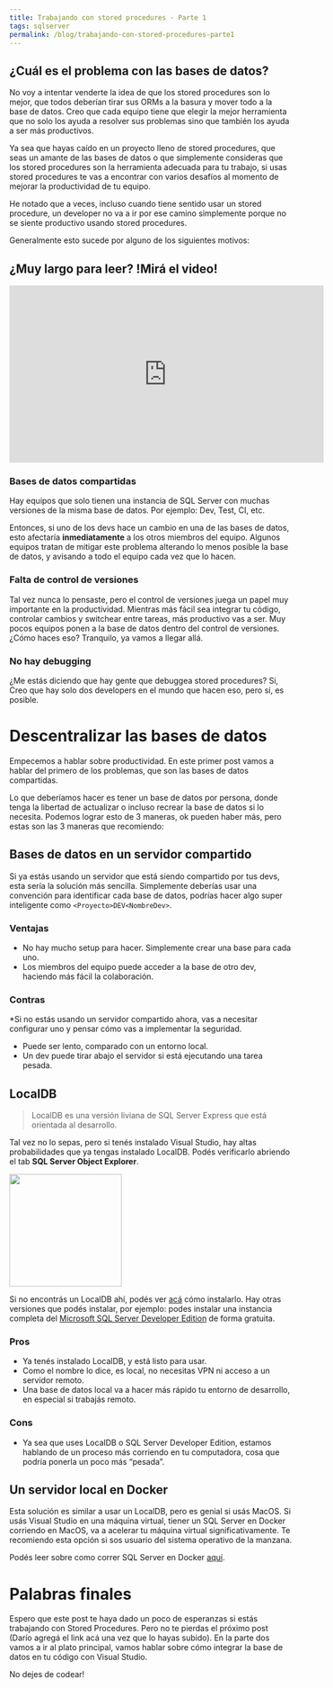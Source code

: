 ```yaml
---
title: Trabajando con stored procedures - Parte 1
tags: sqlserver
permalink: /blog/trabajando-con-stored-procedures-parte1
---
```


## ¿Cuál es el problema con las bases de datos?

No voy a intentar venderte la idea de que los stored procedures son lo mejor, que todos deberían tirar sus ORMs a la basura y mover todo a la base de datos. Creo que cada equipo tiene que elegir la mejor herramienta que no solo los ayuda a resolver sus problemas sino que también los ayuda a ser más productivos.

Ya sea que hayas caído en un proyecto lleno de stored procedures, que seas un amante de las bases de datos o que simplemente consideras que los stored procedures son la herramienta adecuada para tu trabajo, si usas stored procedures te vas a encontrar con varios desafíos al momento de mejorar la productividad de tu equipo.

He notado que a veces, incluso cuando tiene sentido usar un stored procedure, un developer no va a ir por ese camino simplemente porque no se siente productivo usando stored procedures.

Generalmente esto sucede por alguno de los siguientes motivos:

## ¿Muy largo para leer? !Mirá el video!

<iframe width="560" height="315" src="https://www.youtube.com/embed/UX8kcg34nGo" frameborder="0" allow="accelerometer; autoplay; encrypted-media; gyroscope; picture-in-picture" allowfullscreen></iframe>

### Bases de datos compartidas
Hay equipos que solo tienen una instancia de SQL Server con muchas versiones de la misma base de datos. Por ejemplo: Dev, Test, CI, etc. 

Entonces, si uno de los devs hace un cambio en una de las bases de datos, esto afectaría **inmediatamente** a los otros miembros del equipo. 
Algunos equipos tratan de mitigar este problema alterando lo menos posible la base de datos, y avisando a todo el equipo cada vez que lo hacen.

### Falta de control de versiones

Tal vez nunca lo pensaste, pero el control de versiones juega un papel muy importante en la productividad. Mientras más fácil sea integrar tu código, controlar cambios y switchear entre tareas, más productivo vas a ser.
Muy pocos equipos ponen a la base de datos dentro del control de versiones. ¿Cómo haces eso? Tranquilo, ya vamos a llegar allá.

### No hay debugging

¿Me estás diciendo que hay gente que debuggea stored procedures? Si, Creo que hay solo dos developers en el mundo que hacen eso, pero sí, es posible.


# Descentralizar las bases de datos

Empecemos a hablar sobre productividad. En este primer post vamos a hablar del primero de los problemas, que son las bases de datos compartidas.

Lo que deberíamos hacer es tener un base de datos por persona, donde tenga la libertad de actualizar o incluso recrear la base de datos si lo necesita. Podemos lograr esto de 3 maneras, ok pueden haber más, pero estas son las 3 maneras que recomiendo:

## Bases de datos en un servidor compartido
Si ya estás usando un servidor que está siendo compartido por tus devs, esta sería la solución más sencilla. Simplemente deberías usar una convención para identificar cada base de datos, podrías hacer algo super inteligente como `<Proyecto>DEV<NombreDev>`.

### Ventajas
* No hay mucho setup para hacer. Simplemente crear una base para cada uno.
* Los miembros del equipo puede acceder a la base de otro dev, haciendo más fácil la colaboración.

### Contras
*Si no estás usando un servidor compartido ahora, vas a necesitar configurar uno y pensar cómo vas a implementar la seguridad. 
* Puede ser lento, comparado con un entorno local.
* Un dev puede tirar abajo el servidor si está ejecutando una tarea pesada.

## LocalDB

>LocalDB es una versión liviana de SQL Server Express que está orientada al desarrollo.

Tal vez no lo sepas, pero si tenés instalado Visual Studio, hay altas probabilidades que ya tengas instalado LocalDB. Podés verificarlo abriendo el tab **SQL Server Object Explorer**.

<img src="https://raw.githubusercontent.com/kblok/kblok.github.io/master/img/working-with-stored-procedures/SQLServerObjectExplorer.png" height="200px">

Si no encontrás un LocalDB ahí, podés ver 
[acá](https://docs.microsoft.com/en-us/sql/database-engine/configure-windows/sql-server-2016-express-localdb) cómo instalarlo. Hay otras versiones que podés instalar, por ejemplo: podes instalar una instancia completa del [Microsoft SQL Server Developer Edition](https://blogs.technet.microsoft.com/dataplatforminsider/2016/03/31/microsoft-sql-server-developer-edition-is-now-free/) de forma gratuita.

### Pros

* Ya tenés instalado LocalDB, y está listo para usar.
* Como el nombre lo dice, es local, no necesitas VPN ni acceso a un servidor remoto.
* Una base de datos local va a hacer más rápido tu entorno de desarrollo, en especial si trabajás remoto.

### Cons

* Ya sea que uses LocalDB o SQL Server Developer Edition, estamos hablando de un proceso más corriendo en tu computadora, cosa que podría ponerla un poco más “pesada”.

## Un servidor local en Docker

Esta solución es similar a usar un LocalDB, pero es genial si usás MacOS. Si usás Visual Studio en una máquina virtual, tiener un SQL Server en Docker corriendo en MacOS, va a acelerar tu máquina virtual significativamente. Te recomiendo esta opción si sos usuario del sistema operativo de la manzana.

Podés leer sobre como correr SQL Server en Docker [aquí](https://docs.microsoft.com/en-us/sql/linux/quickstart-install-connect-docker).

# Palabras finales

Espero que este post te haya dado un poco de esperanzas si estás trabajando con Stored Procedures. Pero no te pierdas el próximo post (Darío agregá el link acá una vez que lo hayas subido). En la parte dos vamos a ir al plato principal, vamos hablar sobre cómo integrar la base de datos en tu código con Visual Studio.

No dejes de codear!

